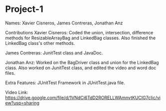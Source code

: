 # Project-1
Names: Xavier Cisneros, James Contreras, Jonathan Anz

Contributions
Xavier Cisneros: Coded the union, intersection, difference methods for ResizableArrayBag and LinkedBag classes. Also finished the LinkedBag class's other methods.

James Contreras: JunitTest class and JavaDoc.

Jonathan Anz: Worked on the BagDriver class and union for the LinkedBag class. Also worked on JunitTest class, and edited the video and word doc files.

Extra Features: JUnitTest Framework in JUnitTest.java file. 

Video Link: https://drive.google.com/file/d/1VNdCi6TdD2RORELLWAmnvtKUCIG7cIic/view?usp=sharing
